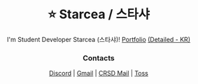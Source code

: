 <h1 align="center">⭐ Starcea / 스타샤</h1>
<p align="center">I'm Student Developer Starcea (스타샤)! <a href="https://starcea.vercel.app">Portfolio</a> <a href="/detailed.md">(Detailed - KR)</a></p>

<h3 align="center">Contacts</h2>
<p align="center">
  <a href="https://discord.gg/APKV8NF8Wd">Discord</a>
  |
  <a href="mailto:stardev.uwu@gmail.com">Gmail</a>
  |
  <a href="mailto:star@crsd.team">CRSD Mail</a>
  |
  <a href="https://toss.me/starcea">Toss</a>
</p>
